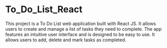# To_Do_List_React
 This project is a To Do List web application built with React JS. It allows users to create and manage a list of tasks they need to complete. The app features an intuitive user interface and is designed to be easy to use. It allows users to add, delete and mark tasks as completed. 
